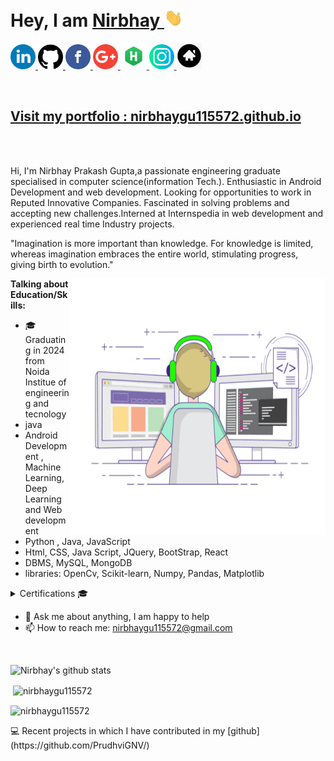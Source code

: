 <h1>Hey, I am <a href="https://nirbhaygu115572.github.io/Portfolio/">Nirbhay </a><img src="https://raw.githubusercontent.com/ABSphreak/ABSphreak/master/gifs/Hi.gif" width="30px"></h1>

<a href="https://www.linkedin.com/in/i-nirbhaygupta/"><img src="https://github.com/Nirbhaygu115572/Nirbhaygu115572/blob/main/logos/linkedin.png" width="40" /> </a> <a href="https://github.com/Nirbhaygu115572"><img src="https://github.com/Nirbhaygu115572/Nirbhaygu115572/blob/main/logos/github-logo.png" width="40" /> </a> <a href="https://www.facebook.com/profile.php?id=100013084517080&mibextid=ZbWKwL"><img src="https://github.com/Nirbhaygu115572/Nirbhaygu115572/blob/main/logos/facebook.png" width="40" /> </a> <a href="mailto:nirbhaygu115572@gmail.com"><img src="https://github.com/Nirbhaygu115572/Nirbhaygu115572/blob/main/logos/google-plus.png" width="40" /> </a> <a href="https://www.hackerrank.com/profile/0201dit224"><img src="https://github.com/Nirbhaygu115572/Nirbhaygu115572/blob/main/logos/hackerank.jpg" width="42" /> </a> <a
 href="https://www.instagram.com/I_nirbhaygupta"><img src="https://github.com/Nirbhaygu115572/Nirbhaygu115572/blob/main/logos/instagram.png" width="40" /> </a><a href="https://github.com/Nirbhaygu115572"><img src="https://github.com/Nirbhaygu115572/Nirbhaygu115572/blob/main/logos/home.png" width="40" /></a>

<br />
 <b><h2><a href="https://nirbhaygu115572.github.io/Portfolio/" align="left" > Visit my portfolio : nirbhaygu115572.github.io </a> </h2></b>
<br />
<br />

Hi, I'm Nirbhay Prakash Gupta,a passionate engineering graduate specialised in computer science(information Tech.). Enthusiastic in Android Development and web development. Looking for opportunities to work in Reputed Innovative Companies. Fascinated in solving problems and accepting new challenges.Interned at Internspedia in web development and experienced real time Industry projects.

"Imagination is more important than knowledge. For knowledge is limited, whereas imagination embraces the entire world, stimulating progress, giving birth to evolution."

 <img align="right" height="410px" width= "410px" alt="GIF" src="https://github.com/Nirbhaygu115572/Nirbhaygu115572/blob/main/computer%20working.gif" />

**Talking about Education/Skills:**

- 🎓 Graduating in 2024 from Noida Institue of engineering and tecnology
- java
- Android Development , Machine Learning, Deep Learning and Web development
- Python , Java, JavaScript
- Html, CSS, Java Script, JQuery, BootStrap, React
- DBMS, MySQL, MongoDB
- libraries:  OpenCv, Scikit-learn, Numpy, Pandas, Matplotlib

<details>
<summary>Certifications 🎓</summary>
  <ul>
    <li><a href="https://coursera.org/share/02e9c89f8c8e1ed90e8c3d2a2d08ba29">Databases and SQL for Data Science with Python</a></li>
    <li><a href="https://coursera.org/share/4c30eb7a965cb229af39e3cc2958aa88">Introduction to NoSQL Databases</a></li>
    <li><a href="https://coursera.org/share/d62c0e3891b61b3bb5bea3981df8fc81">Introduction to Web Development with HTML, CSS, JavaScript</a></li>
    <li><a href="https://coursera.org/share/968994d620143e277da4f163e97ec239">Build a Firebase Android Application</a></li>
    <li><a href="https://coursera.org/share/e08606d2bdbf3db3878889133a9201f9">Developing Cloud Apps with Node.js and React</a></li>
        

  </ul>
</details>

- 💬 Ask me about anything, I am happy to help
- 📫 How to reach me: nirbhaygu115572@gmail.com

&nbsp;

![Nirbhay's github stats](https://github-readme-stats.vercel.app/api?username=nirbhaygu115572&show_icons=true&hide_border=true)
<p>&nbsp;<img align="center" src="https://github-readme-stats.vercel.app/api?username=nirbhaygu115572&show_icons=true&locale=en" alt="nirbhaygu115572" /></p>

<p><img align="center" src="https://github-readme-streak-stats.herokuapp.com/?user=nirbhaygu115572&" alt="nirbhaygu115572" /></p>
💻 Recent projects in which I have contributed in my [github](https://github.com/PrudhviGNV/)


